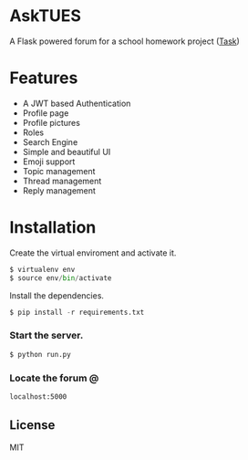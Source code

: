 # AskTUES
A Flask powered forum for a school homework project ([Task](http://tp-elsys.com/tasks/4 "Task"))

# Features
  - A JWT based Authentication
  - Profile page
  - Profile pictures
  - Roles
  - Search Engine
  - Simple and beautiful UI
  - Emoji support
  - Topic management
  - Thread management
  - Reply management

# Installation

Create the virtual enviroment and activate it.
```py
$ virtualenv env
$ source env/bin/activate
```
Install the dependencies.
```py
$ pip install -r requirements.txt
```
### Start the server.
```py
$ python run.py
```

### Locate the forum @
```sh
localhost:5000
```

License
----

MIT
